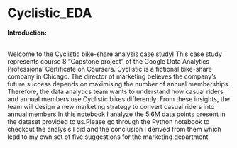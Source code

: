 # Cyclistic_EDA<br>
<b>Introduction:</b><br><br>

Welcome to the Cyclistic bike-share analysis case study! This case study represents course 8 “Capstone project” of the Google Data Analytics Professional Certificate on Coursera. Cyclistic is a fictional bike-share company in Chicago. The director of marketing believes the company’s future success depends on maximising the number of annual memberships. Therefore, the data analytics team wants to understand how casual riders and annual members use Cyclistic bikes differently. From these insights, the team will design a new marketing strategy to convert casual riders into annual members.In this notebook I analyze the 5.6M data points present in the dataset provided to us.Please go through the Python notebook to checkout the analysis I did and the conclusion I derived from them which lead to my own set of five suggestions for the marketing department.
